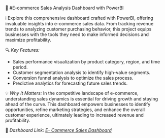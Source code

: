 🛒 #E-commerce Sales Analysis Dashboard with PowerBI

ℹ️ Explore this comprehensive dashboard crafted with PowerBI, offering invaluable insights into e-commerce sales data. From tracking revenue trends to analyzing customer purchasing behavior, this project equips businesses with the tools they need to make informed decisions and maximize profitability.

🔍 *Key Features:*
- Sales performance visualization by product category, region, and time period.
- Customer segmentation analysis to identify high-value segments.
- Conversion funnel analysis to optimize the sales process.
- Predictive analytics for forecasting future sales trends.

💡 *Why It Matters:*
In the competitive landscape of e-commerce, understanding sales dynamics is essential for driving growth and staying ahead of the curve. This dashboard empowers businesses to identify opportunities, refine marketing strategies, and enhance the overall customer experience, ultimately leading to increased revenue and profitability.

📂 *Dashboard Link: [E- Commerce Sales Dashboard](https://app.powerbi.com/view?r=eyJrIjoiZmUzNGE2NmItY2I0YS00MWM2LWExODUtYjM4MDczZGY3MDMwIiwidCI6ImRmODY3OWNkLWE4MGUtNDVkOC05OWFjLWM4M2VkN2ZmOTVhMCJ9)*
